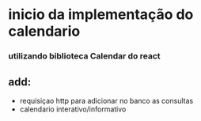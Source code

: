 # inicio da implementação do calendario

### utilizando biblioteca Calendar do react

## add:

- requisiçao http para adicionar no banco as consultas
- calendario interativo/informativo
